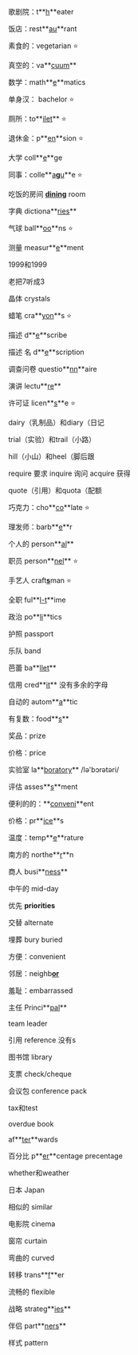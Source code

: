 

歌剧院：t**<u>h</u>**eater 

饭店：rest**<u>au</u>**rant

素食的：vegetarian :star:

真空的：va**<u>cuum</u>**

数学：math**<u>e</u>**matics

单身汉： bachelor :star:

厕所：to**<u>ilet</u>** :star:

退休金：p**<u>en</u>**sion :star:

大学 coll**<u>e</u>**ge

同事：colle**<u>a</u>**g**<u>u</u>**e :star:

吃饭的房间 **<u>dining</u>** room

字典 dictiona**<u>ries</u>** 

气球 ball**<u>oo</u>**ns :star:

测量 measur**<u>e</u>**ment 

1999和1999

老把7听成3 

晶体 crystals

蜡笔 cra**<u>yon</u>**s :star:

描述 d**<u>e</u>**scribe

描述 名 d**<u>e</u>**scription

调查问卷 questio**<u>nn</u>**aire

演讲  lectu**<u>re</u>**

许可证 licen**<u>s</u>**e :star:

dairy（乳制品）和diary（日记

trial（实验）和trail（小路）

hill（小山）和heel（脚后跟

require 要求 inquire 询问 acquire 获得

quote（引用）和quota（配额

巧克力：cho**<u>co</u>**late :star:

理发师：barb**<u>e</u>**r

个人的 person**<u>al</u>** 

职员 person**<u>nel</u>** :star:

手艺人 craft<u>**s**</u>man :star:

全职 ful**<u>l-t</u>**ime

政治 po**<u>li</u>**tics

护照 passport

乐队 band 

芭蕾 ba**<u>llet</u>**

信用 cred**<u>it</u>** 没有多余的字母

自动的 autom**<u>a</u>**tic

有复数：food**<u>s</u>**

奖品：prize

价格：price

实验室 la**<u>boratory</u>** /lə'bɔrətəri/

评估 asses**<u>s</u>**ment

便利的的：**<u>conveni</u>**ent

价格：pr**<u>ice</u>**s

温度：temp**<u>e</u>**rature

南方的 northe**<u>r</u>**n

商人 busi**<u>ness</u>**

中午的 mid-day

优先 **priorities**

交替 alternate

埋葬 bury buried

方便：convenient

邻居：neighb<u>**or**</u>

羞耻：embarrassed

主任 Princi**<u>pal</u>**

team leader

引用 reference 没有s

图书馆 library

支票 check/cheque

会议包 conference pack

tax和test

overdue book 

af**<u>ter</u>**wards

百分比 p**<u>er</u>**centage  precentage

whether和weather

日本 Japan

相似的 similar

电影院 cinema

窗帘 curtain

弯曲的 curved

转移 trans**<u>f</u>**er

流畅的 flexible

战略 strateg**<u>ies</u>**

伴侣 part**<u>ners</u>**

样式 pattern

